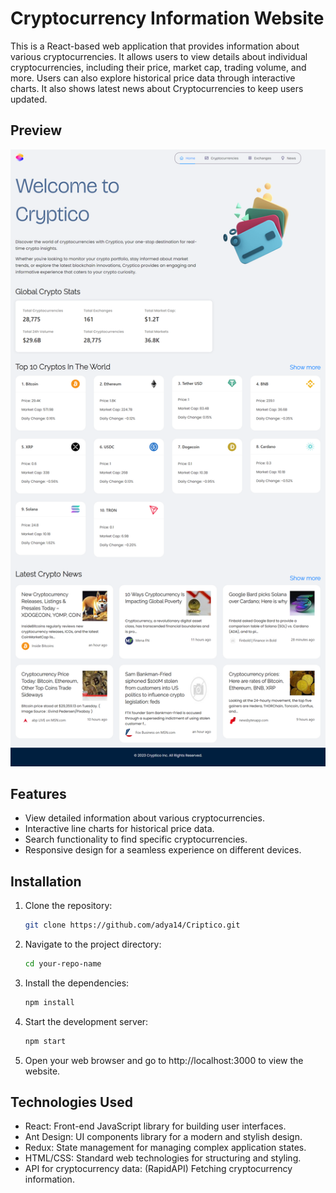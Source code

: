 # Cryptocurrency Information Website

This is a React-based web application that provides information about various cryptocurrencies. It allows users to view details about individual cryptocurrencies, including their price, market cap, trading volume, and more. Users can also explore historical price data through interactive charts.
It also shows latest news about Cryptocurrencies to keep users updated.

## Preview

![Screenshot](./src/images/ss1.png)

## Features

- View detailed information about various cryptocurrencies.
- Interactive line charts for historical price data.
- Search functionality to find specific cryptocurrencies.
- Responsive design for a seamless experience on different devices.

## Installation

1. Clone the repository:

   ```bash
   git clone https://github.com/adya14/Criptico.git

2. Navigate to the project directory:
   ```bash
   cd your-repo-name

3. Install the dependencies:
   ```bash
   npm install

4. Start the development server:
   ```bash
   npm start

5. Open your web browser and go to http://localhost:3000 to view the website.

## Technologies Used
- React: Front-end JavaScript library for building user interfaces.
- Ant Design: UI components library for a modern and stylish design.
- Redux: State management for managing complex application states.
- HTML/CSS: Standard web technologies for structuring and styling.
- API for cryptocurrency data: (RapidAPI) Fetching cryptocurrency information.

